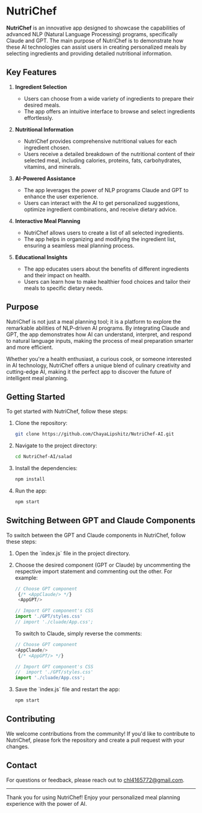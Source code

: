 
# NutriChef

**NutriChef** is an innovative app designed to showcase the capabilities of advanced NLP (Natural Language Processing) programs, specifically Claude and GPT. The main purpose of NutriChef is to demonstrate how these AI technologies can assist users in creating personalized meals by selecting ingredients and providing detailed nutritional information.

## Key Features

1. **Ingredient Selection**
   - Users can choose from a wide variety of ingredients to prepare their desired meals.
   - The app offers an intuitive interface to browse and select ingredients effortlessly.

2. **Nutritional Information**
   - NutriChef provides comprehensive nutritional values for each ingredient chosen.
   - Users receive a detailed breakdown of the nutritional content of their selected meal, including calories, proteins, fats, carbohydrates, vitamins, and minerals.

3. **AI-Powered Assistance**
   - The app leverages the power of NLP programs Claude and GPT to enhance the user experience.
   - Users can interact with the AI to get personalized suggestions, optimize ingredient combinations, and receive dietary advice.

4. **Interactive Meal Planning**
   - NutriChef allows users to create a list of all selected ingredients.
   - The app helps in organizing and modifying the ingredient list, ensuring a seamless meal planning process.

5. **Educational Insights**
   - The app educates users about the benefits of different ingredients and their impact on health.
   - Users can learn how to make healthier food choices and tailor their meals to specific dietary needs.

## Purpose

NutriChef is not just a meal planning tool; it is a platform to explore the remarkable abilities of NLP-driven AI programs. By integrating Claude and GPT, the app demonstrates how AI can understand, interpret, and respond to natural language inputs, making the process of meal preparation smarter and more efficient.

Whether you're a health enthusiast, a curious cook, or someone interested in AI technology, NutriChef offers a unique blend of culinary creativity and cutting-edge AI, making it the perfect app to discover the future of intelligent meal planning.

## Getting Started

To get started with NutriChef, follow these steps:

1. Clone the repository:
   ```bash
   git clone https://github.com/ChayaLipshitz/NutriChef-AI.git
   ```
2. Navigate to the project directory:
   ```bash
   cd NutriChef-AI/salad
   ```
3. Install the dependencies:
   ```bash
   npm install
   ```
4. Run the app:
   ```bash
   npm start
   ```

## Switching Between GPT and Claude Components

To switch between the GPT and Claude components in NutriChef, follow these steps:

1. Open the \`index.js\` file in the project directory.
2. Choose the desired component (GPT or Claude) by uncommenting the respective import statement and commenting out the other. For example:
   ```javascript
   // Choose GPT component
    {/* <AppClaude/> */}
    <AppGPT/>

   // Import GPT component's CSS
   import './GPT/styles.css'
   // import './cluade/App.css';
   ```
   To switch to Claude, simply reverse the comments:
   ```javascript
   // Choose GPT component
   <AppClaude/>
    {/* <AppGPT/> */}

   // Import GPT component's CSS
   //  import './GPT/styles.css'
   import './cluade/App.css';
   ```

3. Save the \`index.js\` file and restart the app:
   ```bash
   npm start
   ```

## Contributing

We welcome contributions from the community! If you'd like to contribute to NutriChef, please fork the repository and create a pull request with your changes.


## Contact

For questions or feedback, please reach out to [chl4165772@gmail.com](mailto:chl4165772@gmail.com).

---

Thank you for using NutriChef! Enjoy your personalized meal planning experience with the power of AI.
